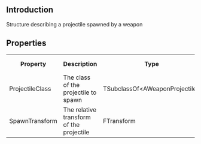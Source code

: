 ## Introduction
Structure describing a projectile spawned by a weapon

## Properties
<table>
	<tr>
		<th>Property</th>
		<th>Description</th>
		<th>Type</th>
		<th>Default Value</th>
	</tr>
	<tr>
		<td>ProjectileClass</td>
		<td>The class of the projectile to spawn</td>
		<td>TSubclassOf&lt;AWeaponProjectile&gt;</td>
		<td></td>
	</tr>
	<tr>
		<td>SpawnTransform</td>
		<td>The relative transform of the projectile</td>
		<td>FTransform</td>
		<td></td>
	</tr>
</table>
